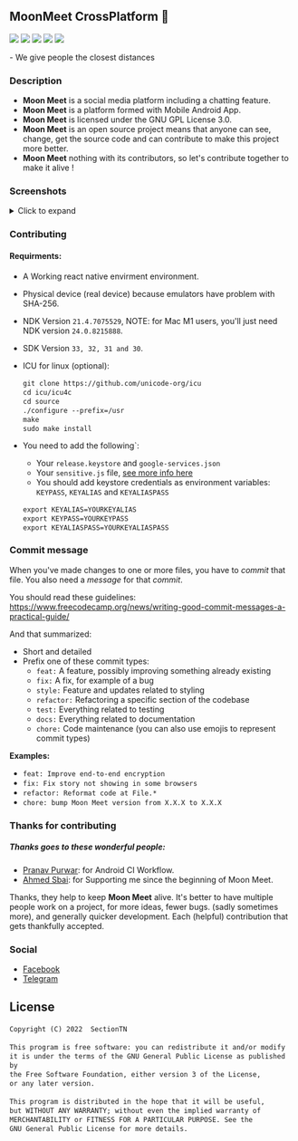 ## MoonMeet CrossPlatform 🎉️

<p>
<img src="https://img.shields.io/badge/license-GPL-blue.svg" />
<img src="https://visitor-badge.laobi.icu/badge?page_id=MoonMeet.MoonMeet-CrossPlatform" />
<img src="https://github.com/MoonMeet/MoonMeet-CrossPlatform/actions/workflows/android-ci-linux.yml/badge.svg" />
<img src="https://github.com/MoonMeet/MoonMeet-CrossPlatform/actions/workflows/android-ci-linux-narch.yml/badge.svg" />
<img src="https://www.codefactor.io/repository/github/moonmeet/moonmeet-crossplatform/badge" />
</p>
- We give people the closest distances

### Description

- **Moon Meet** is a social media platform including a chatting feature.
- **Moon Meet** is a platform formed with Mobile Android App.
- **Moon Meet** is licensed under the GNU GPL License 3.0.
- **Moon Meet** is an open source project means that anyone can see, change, get the source code and can contribute to make this project more better.
- **Moon Meet** nothing with its contributors, so let's contribute together to make it alive !

### Screenshots

<details><summary>Click to expand</summary>
<p float="left">
![Spalsh Screen](./assets/splash.png "Splash Screen")
<img src="assets/login.png" alt="Login Screen" width=325 height=800>
<img src="assets/home.png" alt="Home Screen" width=325 height=800>
<p>
<p float="right">
<img src="assets/me.png" alt="Settings Screen" width=325 height=800>
<img src="assets/chat.png" alt="Chat Screen" width=325 height=800>
<p>
</details>

### Contributing

#### Requirments:

- A Working react native envirment environment.
- Physical device (real device) because emulators have problem with SHA-256.
- NDK Version `21.4.7075529`, NOTE: for Mac M1 users, you'll just need NDK version `24.0.8215888`.
- SDK Version `33, 32, 31 and 30`.
- ICU for linux (optional):

  ```
  git clone https://github.com/unicode-org/icu
  cd icu/icu4c
  cd source
  ./configure --prefix=/usr
  make
  sudo make install
  ```
- You need to add the following`:

  - Your `release.keystore` and `google-services.json`
  - Your `sensitive.js` file, [see more info here](/src/secrets/info.md)
  - You should add keystore  credentials as environment variables: `KEYPASS`, `KEYALIAS` and `KEYALIASPASS`

  ```
  export KEYALIAS=YOURKEYALIAS
  export KEYPASS=YOURKEYPASS
  export KEYALIASPASS=YOURKEYALIASPASS
  ```

### Commit message

When you've made changes to one or more files, you have to *commit* that file. You also need a *message* for that *commit*.

You should read these guidelines:
https://www.freecodecamp.org/news/writing-good-commit-messages-a-practical-guide/

And that summarized:

- Short and detailed
- Prefix one of these commit types:
  - `feat:` A feature, possibly improving something already existing
  - `fix:` A fix, for example of a bug
  - `style:` Feature and updates related to styling
  - `refactor:` Refactoring a specific section of the codebase
  - `test:` Everything related to testing
  - `docs:` Everything related to documentation
  - `chore:` Code maintenance (you can also use emojis to represent commit types)

**Examples:**

- `feat: Improve end-to-end encryption `
- `fix: Fix story not showing in some browsers`
- `refactor: Reformat code at File.*`
- `chore: bump Moon Meet version from X.X.X to X.X.X `

### Thanks for contributing

##### Thanks goes to these wonderful people:

- [Pranav Purwar](https://github.com/PranavPurwar): for Android CI Workflow.
- [Ahmed Sbai](https://github.com/sbaiahmed1): for Supporting me since the beginning of Moon Meet.

Thanks, they help to keep **Moon Meet** alive. It's better to have multiple people work on a project, for more ideas, fewer bugs. (sadly sometimes more), and generally quicker development. Each (helpful) contribution that gets thankfully accepted.

### Social

- [Facebook](https://www.facebook.com/moonmeetofficial)
- [Telegram](https://t.me/MoonMeet)

## License

```
Copyright (C) 2022  SectionTN

This program is free software: you can redistribute it and/or modify
it is under the terms of the GNU General Public License as published by
the Free Software Foundation, either version 3 of the License, 
or any later version.

This program is distributed in the hope that it will be useful,
but WITHOUT ANY WARRANTY; without even the implied warranty of
MERCHANTABILITY or FITNESS FOR A PARTICULAR PURPOSE. See the
GNU General Public License for more details.
```
